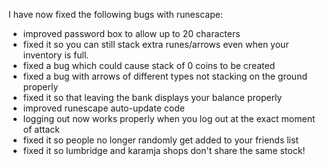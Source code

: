 I have now fixed the following bugs with runescape:

*   improved password box to allow up to 20 characters
*   fixed it so you can still stack extra runes/arrows even when your inventory is full.
*   fixed a bug which could cause stack of 0 coins to be created
*   fixed a bug with arrows of different types not stacking on the ground properly
*   fixed it so that leaving the bank displays your balance properly
*   improved runescape auto-update code
*   logging out now works properly when you log out at the exact moment of attack
*   fixed it so people no longer randomly get added to your friends list
*   fixed it so lumbridge and karamja shops don't share the same stock!
